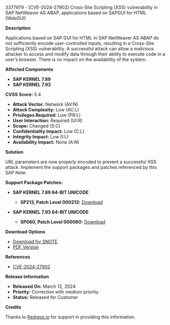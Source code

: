 3377979 - [CVE-2024-27902] Cross-Site Scripting (XSS) vulnerability in SAP NetWeaver AS ABAP, applications based on SAPGUI for HTML (WebGUI)

**Description**

Applications based on SAP GUI for HTML in SAP NetWeaver AS ABAP do not sufficiently encode user-controlled inputs, resulting in a Cross-Site Scripting (XSS) vulnerability. A successful attack can allow a malicious attacker to access and modify data through their ability to execute code in a user’s browser. There is no impact on the availability of the system.

**Affected Components**

- **SAP KERNEL 7.89**
- **SAP KERNEL 7.93**

**CVSS Score:** 5.4
- **Attack Vector:** Network (AV:N)
- **Attack Complexity:** Low (AC:L)
- **Privileges Required:** Low (PR:L)
- **User Interaction:** Required (UI:R)
- **Scope:** Changed (S:C)
- **Confidentiality Impact:** Low (C:L)
- **Integrity Impact:** Low (I:L)
- **Availability Impact:** None (A:N)

**Solution**

URL parameters are now properly encoded to prevent a successful XSS attack. Implement the support packages and patches referenced by this SAP Note.

**Support Package Patches:**

- **SAP KERNEL 7.89 64-BIT UNICODE**
  - **SP213, Patch Level 000213:** [Download](https://me.sap.com/softwarecenter/template/products/_APP=00200682500000001943&_EVENT=DISPHIER&HEADER=Y&FUNCTIONBAR=N&EVENT=TREE&NE=NAVIGATE&ENR=73555000100200015809&V=MAINT)
  
- **SAP KERNEL 7.93 64-BIT UNICODE**
  - **SP060, Patch Level 000060:** [Download](https://me.sap.com/softwarecenter/template/products/_APP=00200682500000001943&_EVENT=DISPHIER&HEADER=Y&FUNCTIONBAR=N&EVENT=TREE&NE=NAVIGATE&ENR=73555000100200018813&V=MAINT)

**Download Options**

- [Download for SNOTE](https://notesdownloads.sap.com/note/0040000000296562024)
- [PDF Version](https://userapps.support.sap.com/sap/support/sfm/notes/print/0003377979?language=en-US&token=78895F7798705B153BC745322A27A13E)

**References**

- [CVE-2024-27902](https://www.cve.org/CVERecord?id=CVE-2024-27902)

**Release Information**

- **Released On:** March 12, 2024
- **Priority:** Correction with medium priority
- **Status:** Released for Customer

**Credits**

Thanks to [Redrays.io](https://redrays.io) for support in providing this information.